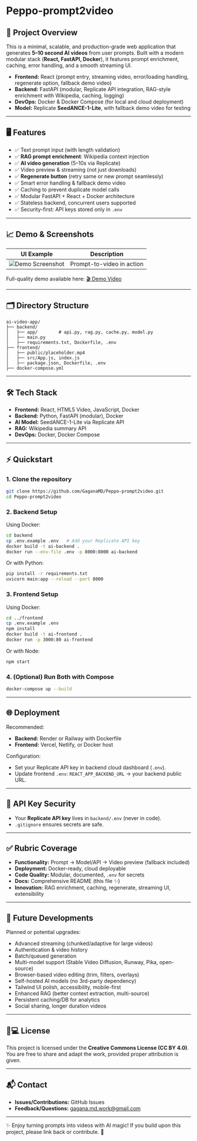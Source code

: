 # Peppo-prompt2video

## 📝 Project Overview

This is a minimal, scalable, and production-grade web application that generates **5–10 second AI videos** from user prompts. Built with a modern modular stack (**React, FastAPI, Docker**), it features prompt enrichment, caching, error handling, and a smooth streaming UI.

* **Frontend:** React (prompt entry, streaming video, error/loading handling, regenerate option, fallback demo video)
* **Backend:** FastAPI (modular, Replicate API integration, RAG-style enrichment with Wikipedia, caching, logging)
* **DevOps:** Docker & Docker Compose (for local and cloud deployment)
* **Model:** Replicate **SeedANCE-1-Lite**, with fallback demo video for testing

---

## 🖥️ Features

* ✅ Text prompt input (with length validation)
* ✅ **RAG prompt enrichment**: Wikipedia context injection
* ✅ **AI video generation** (5–10s via Replicate)
* ✅ Video preview & streaming (not just downloads)
* ✅ **Regenerate button** (retry same or new prompt seamlessly)
* ✅ Smart error handling & fallback demo video
* ✅ Caching to prevent duplicate model calls
* ✅ Modular FastAPI + React + Docker architecture
* ✅ Stateless backend, concurrent users supported
* ✅ Security-first: API keys stored only in `.env`

---

## 📈 Demo & Screenshots

| UI Example                          | Description               |
| ----------------------------------- | ------------------------- |
| ![Demo Screenshot](assets/demo1.gif) | Prompt-to-video in action |

Full-quality demo available here: [🎬 Demo Video](assets/Demo%20recordings.mp4)

---

## 🗂 Directory Structure

```
ai-video-app/
├── backend/
│   ├── app/        # api.py, rag.py, cache.py, model.py
│   ├── main.py
│   ├── requirements.txt, Dockerfile, .env
├── frontend/
│   ├── public/placeholder.mp4
│   ├── src/App.js, index.js
│   ├── package.json, Dockerfile, .env
├── docker-compose.yml
```

---

## 🛠️ Tech Stack

* **Frontend:** React, HTML5 Video, JavaScript, Docker
* **Backend:** Python, FastAPI (modular), Docker
* **AI Model:** SeedANCE-1-Lite via Replicate API
* **RAG:** Wikipedia summary API
* **DevOps:** Docker, Docker Compose

---

## ⚡ Quickstart

### 1. Clone the repository

```bash
git clone https://github.com/GaganaMD/Peppo-prompt2video.git
cd Peppo-prompt2video
```

### 2. Backend Setup

Using Docker:

```bash
cd backend
cp .env.example .env   # Add your Replicate API key
docker build -t ai-backend .
docker run --env-file .env -p 8000:8000 ai-backend
```

Or with Python:

```bash
pip install -r requirements.txt
uvicorn main:app --reload --port 8000
```

### 3. Frontend Setup

Using Docker:

```bash
cd ../frontend
cp .env.example .env
npm install
docker build -t ai-frontend .
docker run -p 3000:80 ai-frontend
```

Or with Node:

```bash
npm start
```

### 4. (Optional) Run Both with Compose

```bash
docker-compose up --build
```

---

## 🌐 Deployment

Recommended:

* **Backend:** Render or Railway with Dockerfile
* **Frontend:** Vercel, Netlify, or Docker host

Configuration:

* Set your Replicate API key in backend cloud dashboard (`.env`).
* Update frontend `.env`: `REACT_APP_BACKEND_URL` → your backend public URL.

---

## 🔑 API Key Security

* Your **Replicate API key** lives in `backend/.env` (never in code).
* `.gitignore` ensures secrets are safe.

---

## ✅ Rubric Coverage

* **Functionality:** Prompt → Model/API → Video preview (fallback included)
* **Deployment:** Docker-ready, cloud deployable
* **Code Quality:** Modular, documented, `.env` for secrets
* **Docs:** Comprehensive README (this file ✨)
* **Innovation:** RAG enrichment, caching, regenerate, streaming UI, extensibility

---

## 🚀 Future Developments

Planned or potential upgrades:

* Advanced streaming (chunked/adaptive for large videos)
* Authentication & video history
* Batch/queued generation
* Multi-model support (Stable Video Diffusion, Runway, Pika, open-source)
* Browser-based video editing (trim, filters, overlays)
* Self-hosted AI models (no 3rd-party dependency)
* Tailwind UI polish, accessibility, mobile-first
* Enhanced RAG (better context extraction, multi-source)
* Persistent caching/DB for analytics
* Social sharing, longer duration videos

---

## 👩💻 License

This project is licensed under the **Creative Commons License (CC BY 4.0)**.
You are free to share and adapt the work, provided proper attribution is given.

---

## 📬 Contact

* **Issues/Contributions:** GitHub Issues
* **Feedback/Questions:** gagana.md.work@gmail.com

---

✨ Enjoy turning prompts into videos with AI magic! If you build upon this project, please link back or contribute. 🚀
